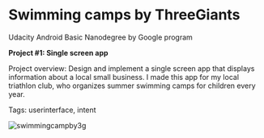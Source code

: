 # Swimming camps by ThreeGiants
Udacity Android Basic Nanodegree by Google program

**Project #1: Single screen app**

Project overview: Design and implement a single screen app that displays information about a local small business. I made this app for my local triathlon club, who organizes summer swimming camps for children every year.

Tags: userinterface, intent

![swimmingcampby3g](https://user-images.githubusercontent.com/23049871/33371495-363310b8-d4fb-11e7-975e-515454f716ab.gif)
